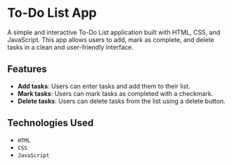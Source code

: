 # To-Do List App

A simple and interactive To-Do List application built with HTML, CSS, and JavaScript. This app allows users to add, mark as complete, and delete tasks in a clean and user-friendly interface.

## Features

- **Add tasks**: Users can enter tasks and add them to their list.
- **Mark tasks**: Users can mark tasks as completed with a checkmark.
- **Delete tasks**: Users can delete tasks from the list using a delete button.

## Technologies Used

- `HTML`
- `CSS`
- `JavaScript`
